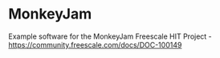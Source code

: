 MonkeyJam
=========

Example software for the MonkeyJam Freescale HIT Project - https://community.freescale.com/docs/DOC-100149
